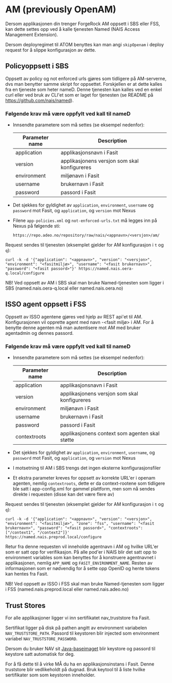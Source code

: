 AM (previously OpenAM)
======================

Dersom applikasjonen din trenger ForgeRock AM oppsett i SBS eller FSS, kan dette settes opp ved å kalle tjenesten Named (NAIS Access Management Extension).

Dersom deployregimet til ATOM benyttes kan man angi `skipOpenam` i deploy request for å slippe konfigurasjon av dette.


## Policyoppsett i SBS

Oppsett av policy og not enforced urls gjøres som tidligere på AM-serverne, dvs man benytter samme skript for oppsettet. Forskjellen er at dette kalles fra en tjeneste som heter nameD. Denne tjenesten kan kalles ved en enkel curl eller ved bruk av CLI'et som er laget for tjenesten (se README på https://github.com/nais/named).


### Følgende krav må være oppfylt ved kall til nameD

* Innsendte parametere som må settes (se eksempel nedenfor):

  | Parameter name | Description                                  |
  | -------------- | -------------------------------------------- |
  | application    | applikasjonsnavn i Fasit                     |
  | version	       | applikasjonens versjon som skal konfigureres |
  | environment	   | miljønavn i Fasit                            |
  | username       | brukernavn i Fasit                           |
  | password       | passord i Fasit                              |

* Det sjekkes for gyldighet av `application`, `environment`, `username` og `password` mot Fasit, og `application`, og `version` mot Nexus
* Filene `app-policies.xml` og `not-enforced-urls.txt` må legges inn på Nexus på følgende sti:
  ```
  https://repo.adeo.no/repository/raw/nais/<appnavn>/<versjon>/am/
  ```


Request sendes til tjenesten (eksemplet gjelder for AM konfigurasjon i `t` og `q`): 
```
curl -k -d '{"application": "<appnavn>", "version": "<versjon>", "environment": "<fasitmiljø>", "username": "<fasit brukernavn>", "password": "<fasit passord>"}' https://named.nais.oera-q.local/configure
```

NB! Ved oppsett av AM i SBS skal man bruke Named-tjenesten som ligger i SBS (named.nais.oera-q.local eller named.nais.oera.no)


## ISSO agent oppsett i FSS 

Oppsett av ISSO agentene gjøres ved hjelp av REST api'et til AM. Konfigurasjonen vil opprette agent med navn <applikasjon>-<fasit miljø> i AM. For å benytte denne agenten må man autentisere mot AM med bruker agentadmin og dennes passord.


### Følgende krav må være oppfylt ved kall til nameD

* Innsendte parametere som må settes (se eksempel nedenfor):

  | Parameter name | Description                                    |
  | -------------- | ---------------------------------------------- |
  | application    | applikasjonsnavn i Fasit                       |
  | version	       | applikasjonens versjon som skal konfigureres   |
  | environment	   | miljønavn i Fasit                              |
  | username       | brukernavn i Fasit                             |
  | password       | passord i Fasit                                |
  | contextroots   | applikasjonens context som agenten skal støtte |

* Det sjekkes for gyldighet av `application`, `environment`, `username`, og `password` mot Fasit, og `application`, og `version` mot Nexus
* I motsetning til AM i SBS trengs det ingen eksterne konfigurasjonsfiler
* Et ekstra parameter kreves for oppsett av korrekte URL'er i openam agenten, nemlig `contextroots`, dette er da context-rootene som tidligere ble satt i app-config.xml for gammel plattform, men som nå sendes direkte i requesten (disse kan det være flere av)

Request sendes til tjenesten (eksemplet gjelder for AM konfigurasjon i `t` og `q`):
```
curl -k -d '{"application": "<appnavn>", "version": "<versjon>", "environment": "<fasitmiljø>", "zone": "fss", "username": "<fasit brukernavn>", "password": "<fasit passord>", "contextroots": ["/context1", "/context2"]}' https://named.nais.preprod.local/configure
```

Retur fra denne requesten vil inneholde agentnavn i AM og hvilke URL'er som er satt opp for verifikasjon. På alle pod'er i NAIS blir det satt opp to environment variables som kan benyttes for å konstruere agentnavnet i applikasjonen, nemlig `APP_NAME` og `FASIT_ENVIRONMENT_NAME`. Resten av informasjonen som er nødvendig for å sette opp OpenID og hente tokens kan hentes fra Fasit.

NB! Ved oppsett av ISSO i FSS skal man bruke Named-tjenesten som ligger i FSS (named.nais.preprod.local eller named.nais.adeo.no)


## Trust Stores

For alle applikasjoner ligger vi inn sertifikatet nav_truststore fra Fasit.

Sertifikat ligger på  disk på pathen angitt av environment variabelen `NAV_TRUSTSTORE_PATH`. Passord til keystoren blir injected som environment variabel `NAV_TRUSTSTORE_PASSWORD`.

Dersom du bruker NAV sit [Java-baseimaget](https://github.com/nais/baseimages) blir keystore og passord til keystore satt automatisk for deg.

For å få dette til å virke MÅ du ha en applikasjonsinstans i Fasit.  Denne truststore blir vedlikeholdt på dugnad. Bruk keytool til å liste hvilke sertifikater som som keystoren inneholder.

